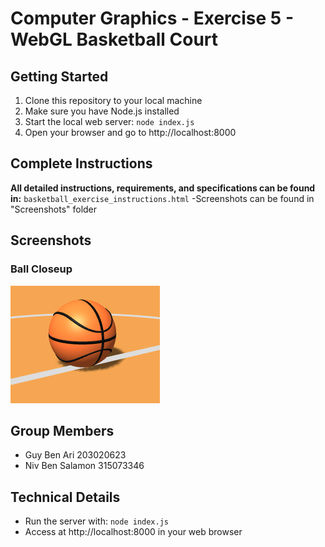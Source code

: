 # Computer Graphics - Exercise 5 - WebGL Basketball Court

## Getting Started
1. Clone this repository to your local machine
2. Make sure you have Node.js installed
3. Start the local web server: `node index.js`
4. Open your browser and go to http://localhost:8000

## Complete Instructions
**All detailed instructions, requirements, and specifications can be found in:**
`basketball_exercise_instructions.html`
-Screenshots can be found in "Screenshots" folder

## Screenshots
### Ball Closeup
![Ball](Screenshots/ball.png)

## Group Members
- Guy Ben Ari 203020623
- Niv Ben Salamon 315073346

## Technical Details
- Run the server with: `node index.js`
- Access at http://localhost:8000 in your web browser
